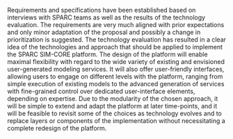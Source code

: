 Requirements and specifications have been established based on interviews with SPARC teams as well as the results of the technology evaluation. The requirements are very much aligned with prior expectations and only minor adaptation of the proposal and possibly a change in prioritization is suggested. The technology evaluation has resulted in a clear idea of the technologies and approach that should be applied to implement the SPARC SIM-CORE platform. The design of the platform will enable maximal flexibility with regard to the wide variety of existing and envisioned user-generated modeling services. It will also offer user-friendly interfaces, allowing users to engage on different levels with the platform, ranging from simple execution of existing models to the advanced generation of services with fine-grained control over dedicated user-interface elements, depending on expertise. Due to the modularity of the chosen approach, it will be simple to extend and adapt the platform at later time-points, and it will be feasible to revisit some of the choices as technology evolves and to replace layers or components of the implementation without necessitating a complete redesign of the platform.
